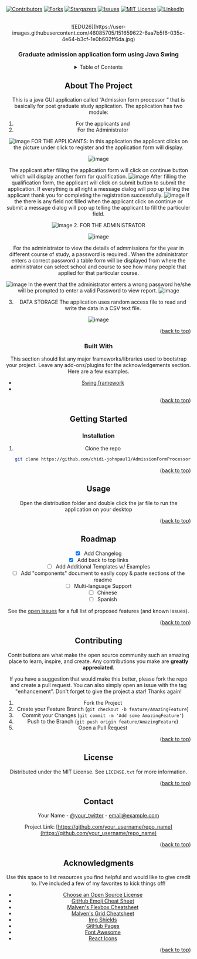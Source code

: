 <div id="top"></div>
<!--
*** Thanks for checking out the Best-README-Template. If you have a suggestion
*** that would make this better, please fork the repo and create a pull request
*** or simply open an issue with the tag "enhancement".
*** Don't forget to give the project a star!
*** Thanks again! Now go create something AMAZING! :D
-->



<!-- PROJECT SHIELDS -->
<!--
*** I'm using markdown "reference style" links for readability.
*** Reference links are enclosed in brackets [ ] instead of parentheses ( ).
*** See the bottom of this document for the declaration of the reference variables
*** for contributors-url, forks-url, etc. This is an optional, concise syntax you may use.
*** https://www.markdownguide.org/basic-syntax/#reference-style-links
-->
[![Contributors][contributors-shield]][contributors-url]
[![Forks][forks-shield]][forks-url]
[![Stargazers][stars-shield]][stars-url]
[![Issues][issues-shield]][issues-url]
[![MIT License][license-shield]][license-url]
[![LinkedIn][linkedin-shield]][linkedin-url]



<!-- PROJECT LOGO -->
<br />
<div align="center">
  ![EDU26](https://user-images.githubusercontent.com/46085705/151659622-6aa7b5f6-035c-4e64-b3cf-1e0b602ff6da.jpg)
  </a>

  <h3 align="center">Graduate admission application form using Java Swing </h3>


<!-- TABLE OF CONTENTS -->
<details>
  <summary>Table of Contents</summary>
  <ol>
    <li>
      <a href="#about-the-project">About The Project</a>
      <ul>
        <li><a href="#built-with">Built With</a></li>
      </ul>
    </li>
    <li>
      <a href="#getting-started">Getting Started</a>
      <ul>
        <li><a href="#prerequisites">Prerequisites</a></li>
        <li><a href="#installation">Installation</a></li>
      </ul>
    </li>
    <li><a href="#usage">Usage</a></li>
    <li><a href="#roadmap">Roadmap</a></li>
    <li><a href="#contributing">Contributing</a></li>
    <li><a href="#license">License</a></li>
    <li><a href="#contact">Contact</a></li>
    <li><a href="#acknowledgments">Acknowledgments</a></li>
  </ol>
</details>



<!-- ABOUT THE PROJECT -->
## About The Project
This is a java GUI application called “Admission form processor “ that is basically for post graduate study  application.
The application has two module:
 1. For  the applicants and
 2. For the Administrator

![image](https://user-images.githubusercontent.com/46085705/151659047-ffa62f81-a47d-4a36-b1c0-6f4ff3f6aa1d.png)
FOR THE APPLICANTS:
In this application the applicant clicks on the picture under click to register  and the application form will display.

![image](https://user-images.githubusercontent.com/46085705/151659263-93b147f2-fc90-4369-a629-d322ab180a69.png)

 The applicant after filling the application form will click on continue button which will display another form for qualification. 
 ![image](https://user-images.githubusercontent.com/46085705/151659290-447c388e-d1d3-476b-92ae-db8d8761d6cc.png)
After filling the qualification form, the applicant will click on submit button to submit the application. If everything  is all right a message dialog will pop up telling the applicant  thank you for completing the registration successfully. 
![image](https://user-images.githubusercontent.com/46085705/151659299-95b5d9fd-b56e-4206-8e4a-b56776aa0712.png)
If the there is any field not filled   when the applicant click on continue or submit a message dialog will pop up telling the applicant to fill the particuler field.

![image](https://user-images.githubusercontent.com/46085705/151659310-a9a223b1-aff0-4bee-b9b5-137b719ca84a.png)
2. FOR THE ADMINISTRATOR

![image](https://user-images.githubusercontent.com/46085705/151659333-f119c530-4744-475f-ae0d-1f8bfb5c0326.png)

For the administrator to view the details of admmissions for the year  in  different  course of study, a password is required . When  the administrator enters a correct password a table form will be displayed from where the administrator can select school and course to see how many people that applied for that particular course.

![image](https://user-images.githubusercontent.com/46085705/151659367-424c04c7-7381-43a2-8f4e-a5702284c34c.png)
In the event that the administrator enters a wrong password he/she  will be prompted to enter a valid 
Password to view report.
![image](https://user-images.githubusercontent.com/46085705/151659381-2f8ce371-7150-4839-83c9-ff78d2c56598.png)

3. DATA STORAGE
The application uses random access file to read and write the data in a CSV text file.

![image](https://user-images.githubusercontent.com/46085705/151659404-b069a938-efe1-44e6-a867-19e8528e445f.png)




<p align="right">(<a href="#top">back to top</a>)</p>



### Built With

This section should list any major frameworks/libraries used to bootstrap your project. Leave any add-ons/plugins for the acknowledgements section. Here are a few examples.

* [Swing framework](https://nextjs.org/)
*

<p align="right">(<a href="#top">back to top</a>)</p>



<!-- GETTING STARTED -->
## Getting Started


### Installation

1. Clone the repo
   ```sh
   git clone https://github.com/chidi-johnpaul1/AdmissionFormProcessor.git
   ```

<p align="right">(<a href="#top">back to top</a>)</p>



<!-- USAGE EXAMPLES -->
## Usage
Open the distribution folder and double click the jar file to run the application on your desktop

<p align="right">(<a href="#top">back to top</a>)</p>

<!-- ROADMAP -->
## Roadmap

- [x] Add Changelog
- [x] Add back to top links
- [ ] Add Additional Templates w/ Examples
- [ ] Add "components" document to easily copy & paste sections of the readme
- [ ] Multi-language Support
    - [ ] Chinese
    - [ ] Spanish

See the [open issues](https://github.com/othneildrew/Best-README-Template/issues) for a full list of proposed features (and known issues).

<p align="right">(<a href="#top">back to top</a>)</p>



<!-- CONTRIBUTING -->
## Contributing

Contributions are what make the open source community such an amazing place to learn, inspire, and create. Any contributions you make are **greatly appreciated**.

If you have a suggestion that would make this better, please fork the repo and create a pull request. You can also simply open an issue with the tag "enhancement".
Don't forget to give the project a star! Thanks again!

1. Fork the Project
2. Create your Feature Branch (`git checkout -b feature/AmazingFeature`)
3. Commit your Changes (`git commit -m 'Add some AmazingFeature'`)
4. Push to the Branch (`git push origin feature/AmazingFeature`)
5. Open a Pull Request

<p align="right">(<a href="#top">back to top</a>)</p>



<!-- LICENSE -->
## License

Distributed under the MIT License. See `LICENSE.txt` for more information.

<p align="right">(<a href="#top">back to top</a>)</p>



<!-- CONTACT -->
## Contact

Your Name - [@your_twitter](https://twitter.com/your_username) - email@example.com

Project Link: [https://github.com/your_username/repo_name](https://github.com/your_username/repo_name)

<p align="right">(<a href="#top">back to top</a>)</p>



<!-- ACKNOWLEDGMENTS -->
## Acknowledgments

Use this space to list resources you find helpful and would like to give credit to. I've included a few of my favorites to kick things off!

* [Choose an Open Source License](https://choosealicense.com)
* [GitHub Emoji Cheat Sheet](https://www.webpagefx.com/tools/emoji-cheat-sheet)
* [Malven's Flexbox Cheatsheet](https://flexbox.malven.co/)
* [Malven's Grid Cheatsheet](https://grid.malven.co/)
* [Img Shields](https://shields.io)
* [GitHub Pages](https://pages.github.com)
* [Font Awesome](https://fontawesome.com)
* [React Icons](https://react-icons.github.io/react-icons/search)

<p align="right">(<a href="#top">back to top</a>)</p>



<!-- MARKDOWN LINKS & IMAGES -->
<!-- https://www.markdownguide.org/basic-syntax/#reference-style-links -->
[contributors-shield]: https://img.shields.io/github/contributors/othneildrew/Best-README-Template.svg?style=for-the-badge
[contributors-url]: https://github.com/othneildrew/Best-README-Template/graphs/contributors
[forks-shield]: https://img.shields.io/github/forks/othneildrew/Best-README-Template.svg?style=for-the-badge
[forks-url]: https://github.com/othneildrew/Best-README-Template/network/members
[stars-shield]: https://img.shields.io/github/stars/othneildrew/Best-README-Template.svg?style=for-the-badge
[stars-url]: https://github.com/othneildrew/Best-README-Template/stargazers
[issues-shield]: https://img.shields.io/github/issues/othneildrew/Best-README-Template.svg?style=for-the-badge
[issues-url]: https://github.com/othneildrew/Best-README-Template/issues
[license-shield]: https://img.shields.io/github/license/othneildrew/Best-README-Template.svg?style=for-the-badge
[license-url]: https://github.com/othneildrew/Best-README-Template/blob/master/LICENSE.txt
[linkedin-shield]: https://img.shields.io/badge/-LinkedIn-black.svg?style=for-the-badge&logo=linkedin&colorB=555
[linkedin-url]: https://linkedin.com/in/othneildrew
[product-screenshot]: images/screenshot.png

